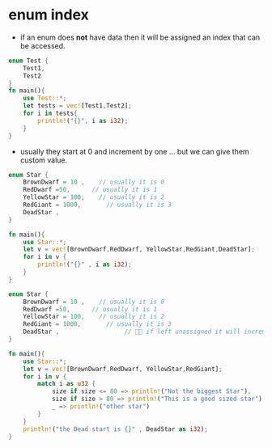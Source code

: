 # enum index

- if an enum does **not** have data then it will be assigned an index that can be accessed.

```rust
enum Test {
    Test1,
    Test2
}
fn main(){
    use Test::*;
    let tests = vec![Test1,Test2];
    for i in tests{
        println!("{}", i as i32);
    }
}
```

- usually they start at 0 and increment by one ... but we can give them custom value.

```rust
enum Star {
    BrownDwarf = 10 ,    // usually it is 0
    RedDwarf =50,      // usually it is 1
    YellowStar = 100,    // usually it is 2
    RedGiant = 1000,       // usually it is 3
    DeadStar ,
}

fn main(){
    use Star::*;
    let v = vec![BrownDwarf,RedDwarf, YellowStar,RedGiant,DeadStar];
    for i in v {
        println!("{}" , i as i32);
    }
}
```

```rust
enum Star {
    BrownDwarf = 10 ,    // usually it is 0
    RedDwarf =50,      // usually it is 1
    YellowStar = 100,    // usually it is 2
    RedGiant = 1000,       // usually it is 3
    DeadStar ,                  // 🍄🍄 if left unassigned it will increment by one from the last one...
}

fn main(){
    use Star::*;
    let v = vec![BrownDwarf,RedDwarf, YellowStar,RedGiant];
    for i in v {
        match i as u32 {
            size if size <= 80 => println!("Not the biggest Star"),
            size if size > 80 => println!("This is a good sized star"),
            _ => println!("other star")
        }
    }
    println!("the Dead start is {}" , DeadStar as i32);
}
```
